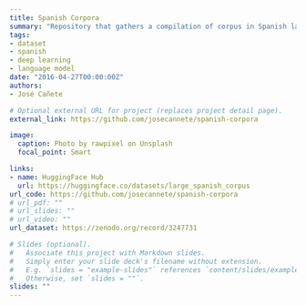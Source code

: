 ```yaml
---
title: Spanish Corpora
summary: "Repository that gathers a compilation of corpus in Spanish language with a size of 3B words."
tags:
- dataset
- spanish
- deep learning
- language model
date: "2016-04-27T00:00:00Z"
authors:
- José Cañete

# Optional external URL for project (replaces project detail page).
external_link: https://github.com/josecannete/spanish-corpora

image:
  caption: Photo by rawpixel on Unsplash
  focal_point: Smart

links:
- name: HuggingFace Hub
  url: https://huggingface.co/datasets/large_spanish_corpus
url_code: https://github.com/josecannete/spanish-corpora
# url_pdf: ""
# url_slides: ""
# url_video: ""
url_dataset: https://zenodo.org/record/3247731

# Slides (optional).
#   Associate this project with Markdown slides.
#   Simply enter your slide deck's filename without extension.
#   E.g. `slides = "example-slides"` references `content/slides/example-slides.md`.
#   Otherwise, set `slides = ""`.
slides: ""
---
```


